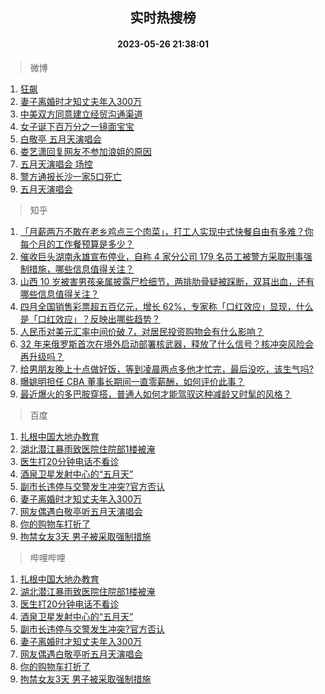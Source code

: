 <div align="center"><h2>实时热搜榜</h2><h4>2023-05-26 21:38:01</h4></div>

> 微博  

1. [狂飙](https://s.weibo.com/weibo?q=%E7%8B%82%E9%A3%99&t=31&band_rank=1&Refer=top)<br />
2. [妻子离婚时才知丈夫年入300万](https://s.weibo.com/weibo?q=%23%E5%A6%BB%E5%AD%90%E7%A6%BB%E5%A9%9A%E6%97%B6%E6%89%8D%E7%9F%A5%E4%B8%88%E5%A4%AB%E5%B9%B4%E5%85%A5300%E4%B8%87%23&t=31&band_rank=2&Refer=top)<br />
3. [中美双方同意建立经贸沟通渠道](https://s.weibo.com/weibo?q=%23%E4%B8%AD%E7%BE%8E%E5%8F%8C%E6%96%B9%E5%90%8C%E6%84%8F%E5%BB%BA%E7%AB%8B%E7%BB%8F%E8%B4%B8%E6%B2%9F%E9%80%9A%E6%B8%A0%E9%81%93%23&t=31&band_rank=3&Refer=top)<br />
4. [女子诞下百万分之一镜面宝宝](https://s.weibo.com/weibo?q=%23%E5%A5%B3%E5%AD%90%E8%AF%9E%E4%B8%8B%E7%99%BE%E4%B8%87%E5%88%86%E4%B9%8B%E4%B8%80%E9%95%9C%E9%9D%A2%E5%AE%9D%E5%AE%9D%23&t=31&band_rank=4&Refer=top)<br />
5. [白敬亭 五月天演唱会](https://s.weibo.com/weibo?q=%E7%99%BD%E6%95%AC%E4%BA%AD%20%E4%BA%94%E6%9C%88%E5%A4%A9%E6%BC%94%E5%94%B1%E4%BC%9A&t=31&band_rank=5&Refer=top)<br />
6. [娄艺潇回复网友不参加浪姐的原因](https://s.weibo.com/weibo?q=%23%E5%A8%84%E8%89%BA%E6%BD%87%E5%9B%9E%E5%A4%8D%E7%BD%91%E5%8F%8B%E4%B8%8D%E5%8F%82%E5%8A%A0%E6%B5%AA%E5%A7%90%E7%9A%84%E5%8E%9F%E5%9B%A0%23&t=31&band_rank=6&Refer=top)<br />
7. [五月天演唱会 场控](https://s.weibo.com/weibo?q=%E4%BA%94%E6%9C%88%E5%A4%A9%E6%BC%94%E5%94%B1%E4%BC%9A%20%E5%9C%BA%E6%8E%A7&t=31&band_rank=7&Refer=top)<br />
8. [警方通报长沙一家5口死亡](https://s.weibo.com/weibo?q=%23%E8%AD%A6%E6%96%B9%E9%80%9A%E6%8A%A5%E9%95%BF%E6%B2%99%E4%B8%80%E5%AE%B65%E5%8F%A3%E6%AD%BB%E4%BA%A1%23&t=31&band_rank=8&Refer=top)<br />
9. [五月天演唱会](https://s.weibo.com/weibo?q=%E4%BA%94%E6%9C%88%E5%A4%A9%E6%BC%94%E5%94%B1%E4%BC%9A&t=31&band_rank=9&Refer=top)<br />

> 知乎  

1. [「月薪两万不敢在老乡鸡点三个肉菜」，打工人实现中式快餐自由有多难？你每个月的工作餐预算是多少？](https://www.zhihu.com/question/602730177)<br />
2. [催收巨头湖南永雄宣布停业，自称 4 家分公司 179 名员工被警方采取刑事强制措施，哪些信息值得关注？](https://www.zhihu.com/question/602921758)<br />
3. [山西 10 岁被害男孩亲属披露尸检细节，两排肋骨疑被踩断，双耳出血，还有哪些信息值得关注？](https://www.zhihu.com/question/603121494)<br />
4. [四月全国销售彩票超五百亿元，增长 62%，专家称「口红效应」显现，什么是「口红效应」？反映出哪些趋势？](https://www.zhihu.com/question/603121965)<br />
5. [人民币对美元汇率中间价破 7，对居民投资购物会有什么影响？](https://www.zhihu.com/theater/98961)<br />
6. [32 年来俄罗斯首次在境外启动部署核武器，释放了什么信号？核冲突风险会再升级吗？](https://www.zhihu.com/question/603140946)<br />
7. [给男朋友晚上十点做好饭，等到凌晨两点多他才忙完，最后没吃，该生气吗?](https://www.zhihu.com/question/600405292)<br />
8. [曝姚明担任 CBA 董事长期间一直零薪酬，如何评价此事？](https://www.zhihu.com/question/602953014)<br />
9. [最近爆火的多巴胺穿搭，普通人如何才能驾驭这种减龄又时髦的风格？](https://www.zhihu.com/question/603005608)<br />

> 百度  

1. [扎根中国大地办教育](https://www.baidu.com/s?wd=%E6%89%8E%E6%A0%B9%E4%B8%AD%E5%9B%BD%E5%A4%A7%E5%9C%B0%E5%8A%9E%E6%95%99%E8%82%B2&sa=fyb_news&rsv_dl=fyb_news)<br />
2. [湖北潜江暴雨致医院住院部1楼被淹](https://www.baidu.com/s?wd=%E6%B9%96%E5%8C%97%E6%BD%9C%E6%B1%9F%E6%9A%B4%E9%9B%A8%E8%87%B4%E5%8C%BB%E9%99%A2%E4%BD%8F%E9%99%A2%E9%83%A81%E6%A5%BC%E8%A2%AB%E6%B7%B9&sa=fyb_news&rsv_dl=fyb_news)<br />
3. [医生打20分钟电话不看诊](https://www.baidu.com/s?wd=%E5%8C%BB%E7%94%9F%E6%89%9320%E5%88%86%E9%92%9F%E7%94%B5%E8%AF%9D%E4%B8%8D%E7%9C%8B%E8%AF%8A&sa=fyb_news&rsv_dl=fyb_news)<br />
4. [酒泉卫星发射中心的“五月天”](https://www.baidu.com/s?wd=%E9%85%92%E6%B3%89%E5%8D%AB%E6%98%9F%E5%8F%91%E5%B0%84%E4%B8%AD%E5%BF%83%E7%9A%84%E2%80%9C%E4%BA%94%E6%9C%88%E5%A4%A9%E2%80%9D&sa=fyb_news&rsv_dl=fyb_news)<br />
5. [副市长违停与交警发生冲突?官方否认](https://www.baidu.com/s?wd=%E5%89%AF%E5%B8%82%E9%95%BF%E8%BF%9D%E5%81%9C%E4%B8%8E%E4%BA%A4%E8%AD%A6%E5%8F%91%E7%94%9F%E5%86%B2%E7%AA%81%3F%E5%AE%98%E6%96%B9%E5%90%A6%E8%AE%A4&sa=fyb_news&rsv_dl=fyb_news)<br />
6. [妻子离婚时才知丈夫年入300万](https://www.baidu.com/s?wd=%E5%A6%BB%E5%AD%90%E7%A6%BB%E5%A9%9A%E6%97%B6%E6%89%8D%E7%9F%A5%E4%B8%88%E5%A4%AB%E5%B9%B4%E5%85%A5300%E4%B8%87&sa=fyb_news&rsv_dl=fyb_news)<br />
7. [网友偶遇白敬亭听五月天演唱会](https://www.baidu.com/s?wd=%E7%BD%91%E5%8F%8B%E5%81%B6%E9%81%87%E7%99%BD%E6%95%AC%E4%BA%AD%E5%90%AC%E4%BA%94%E6%9C%88%E5%A4%A9%E6%BC%94%E5%94%B1%E4%BC%9A&sa=fyb_news&rsv_dl=fyb_news)<br />
8. [你的购物车打折了](https://www.baidu.com/s?wd=%E4%BD%A0%E7%9A%84%E8%B4%AD%E7%89%A9%E8%BD%A6%E6%89%93%E6%8A%98%E4%BA%86&sa=fyb_news&rsv_dl=fyb_news)<br />
9. [拘禁女友3天 男子被采取强制措施](https://www.baidu.com/s?wd=%E6%8B%98%E7%A6%81%E5%A5%B3%E5%8F%8B3%E5%A4%A9+%E7%94%B7%E5%AD%90%E8%A2%AB%E9%87%87%E5%8F%96%E5%BC%BA%E5%88%B6%E6%8E%AA%E6%96%BD&sa=fyb_news&rsv_dl=fyb_news)<br />

> 哔哩哔哩  

1. [扎根中国大地办教育](https://www.baidu.com/s?wd=%E6%89%8E%E6%A0%B9%E4%B8%AD%E5%9B%BD%E5%A4%A7%E5%9C%B0%E5%8A%9E%E6%95%99%E8%82%B2&sa=fyb_news&rsv_dl=fyb_news)<br />
2. [湖北潜江暴雨致医院住院部1楼被淹](https://www.baidu.com/s?wd=%E6%B9%96%E5%8C%97%E6%BD%9C%E6%B1%9F%E6%9A%B4%E9%9B%A8%E8%87%B4%E5%8C%BB%E9%99%A2%E4%BD%8F%E9%99%A2%E9%83%A81%E6%A5%BC%E8%A2%AB%E6%B7%B9&sa=fyb_news&rsv_dl=fyb_news)<br />
3. [医生打20分钟电话不看诊](https://www.baidu.com/s?wd=%E5%8C%BB%E7%94%9F%E6%89%9320%E5%88%86%E9%92%9F%E7%94%B5%E8%AF%9D%E4%B8%8D%E7%9C%8B%E8%AF%8A&sa=fyb_news&rsv_dl=fyb_news)<br />
4. [酒泉卫星发射中心的“五月天”](https://www.baidu.com/s?wd=%E9%85%92%E6%B3%89%E5%8D%AB%E6%98%9F%E5%8F%91%E5%B0%84%E4%B8%AD%E5%BF%83%E7%9A%84%E2%80%9C%E4%BA%94%E6%9C%88%E5%A4%A9%E2%80%9D&sa=fyb_news&rsv_dl=fyb_news)<br />
5. [副市长违停与交警发生冲突?官方否认](https://www.baidu.com/s?wd=%E5%89%AF%E5%B8%82%E9%95%BF%E8%BF%9D%E5%81%9C%E4%B8%8E%E4%BA%A4%E8%AD%A6%E5%8F%91%E7%94%9F%E5%86%B2%E7%AA%81%3F%E5%AE%98%E6%96%B9%E5%90%A6%E8%AE%A4&sa=fyb_news&rsv_dl=fyb_news)<br />
6. [妻子离婚时才知丈夫年入300万](https://www.baidu.com/s?wd=%E5%A6%BB%E5%AD%90%E7%A6%BB%E5%A9%9A%E6%97%B6%E6%89%8D%E7%9F%A5%E4%B8%88%E5%A4%AB%E5%B9%B4%E5%85%A5300%E4%B8%87&sa=fyb_news&rsv_dl=fyb_news)<br />
7. [网友偶遇白敬亭听五月天演唱会](https://www.baidu.com/s?wd=%E7%BD%91%E5%8F%8B%E5%81%B6%E9%81%87%E7%99%BD%E6%95%AC%E4%BA%AD%E5%90%AC%E4%BA%94%E6%9C%88%E5%A4%A9%E6%BC%94%E5%94%B1%E4%BC%9A&sa=fyb_news&rsv_dl=fyb_news)<br />
8. [你的购物车打折了](https://www.baidu.com/s?wd=%E4%BD%A0%E7%9A%84%E8%B4%AD%E7%89%A9%E8%BD%A6%E6%89%93%E6%8A%98%E4%BA%86&sa=fyb_news&rsv_dl=fyb_news)<br />
9. [拘禁女友3天 男子被采取强制措施](https://www.baidu.com/s?wd=%E6%8B%98%E7%A6%81%E5%A5%B3%E5%8F%8B3%E5%A4%A9+%E7%94%B7%E5%AD%90%E8%A2%AB%E9%87%87%E5%8F%96%E5%BC%BA%E5%88%B6%E6%8E%AA%E6%96%BD&sa=fyb_news&rsv_dl=fyb_news)<br />
